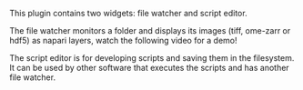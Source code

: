This plugin contains two widgets: file watcher and script editor.

The file watcher monitors a folder and displays its images (tiff, ome-zarr or hdf5) as napari layers, watch the following video for a demo!


The script editor is for developing scripts and saving them in the filesystem. It can be used by other software that executes the scripts and has another file watcher.
